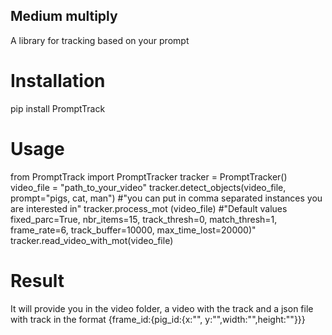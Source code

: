 ## Medium multiply
A library for tracking based on your prompt 

# Installation
pip install PromptTrack

# Usage
from PromptTrack import PromptTracker
tracker = PromptTracker()
video_file = "path_to_your_video"
tracker.detect_objects(video_file, prompt="pigs, cat, man") #"you can put in comma separated instances you are interested in"
tracker.process_mot (video_file) #"Default values fixed_parc=True, nbr_items=15, track_thresh=0, match_thresh=1, frame_rate=6, track_buffer=10000, max_time_lost=20000)"
tracker.read_video_with_mot(video_file)
# Result
It will provide you in the video folder, a video with the track and a json file with track in the format {frame_id:{pig_id:{x:"", y:"",width:"",height:""}}}

